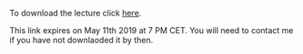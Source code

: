 To download the lecture click 
[here](https://cyrusmv-toshare.s3.amazonaws.com/AIM418.pptx?AWSAccessKeyId=AKIAIYUU6IVJLMR5GNQA&Expires=1557594840&Signature=q1n%2BlZifx4alqFoYpKfop93KgzA%3D).

This link expires on May 11th 2019 at 7 PM CET. You will need to contact me if you have not downlaoded it by then.
